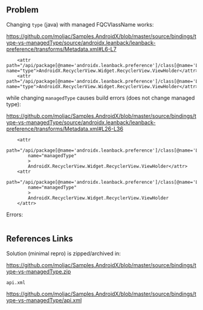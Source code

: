 ## Problem

Changing `type` (java) with managed FQCVlassName works:

https://github.com/moljac/Samples.AndroidX/blob/master/source/bindings/type-vs-managedType/source/androidx.leanback/leanback-preference/transforms/Metadata.xml#L6-L7

```
    <attr path="/api/package[@name='androidx.leanback.preference']/class[@name='LeanbackListPreferenceDialogFragment.AdapterMulti']/method[@name='onBindViewHolder']/parameter[1]" name="type">AndroidX.RecyclerView.Widget.RecyclerView.ViewHolder</attr>
    <attr path="/api/package[@name='androidx.leanback.preference']/class[@name='LeanbackListPreferenceDialogFragment.AdapterSingle']/method[@name='onBindViewHolder']/parameter[1]" name="type">AndroidX.RecyclerView.Widget.RecyclerView.ViewHolder</attr>
```

while changing `managedType` causes build errors (does not change managed type):

https://github.com/moljac/Samples.AndroidX/blob/master/source/bindings/type-vs-managedType/source/androidx.leanback/leanback-preference/transforms/Metadata.xml#L26-L36

```
    <attr 
        path="/api/package[@name='androidx.leanback.preference']/class[@name='LeanbackListPreferenceDialogFragment.AdapterMulti']/method[@name='onBindViewHolder']/parameter[1]" 
        name="managedType"
        >
        AndroidX.RecyclerView.Widget.RecyclerView.ViewHolder</attr>
    <attr 
        path="/api/package[@name='androidx.leanback.preference']/class[@name='LeanbackListPreferenceDialogFragment.AdapterSingle']/method[@name='onBindViewHolder']/parameter[1]" 
        name="managedType"
        >
        AndroidX.RecyclerView.Widget.RecyclerView.ViewHolder
    </attr>
```
Errors:

```
```

## References Links

Solution (minimal repro) is zipped/archived in:

https://github.com/moljac/Samples.AndroidX/blob/master/source/bindings/type-vs-managedType.zip

`api.xml`

https://github.com/moljac/Samples.AndroidX/blob/master/source/bindings/type-vs-managedType/api.xml
